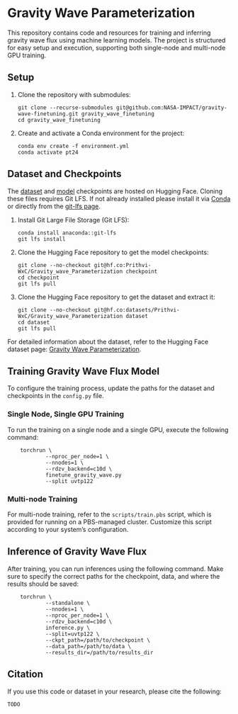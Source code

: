 # Gravity Wave Parameterization

This repository contains code and resources for training and inferring gravity wave flux using machine learning models. The project is structured for easy setup and execution, supporting both single-node and multi-node GPU training.

## Setup

1.	Clone the repository with submodules:

        git clone --recurse-submodules git@github.com:NASA-IMPACT/gravity-wave-finetuning.git gravity_wave_finetuning
        cd gravity_wave_finetuning

2.	Create and activate a Conda environment for the project:

        conda env create -f environment.yml
        conda activate pt24

## Dataset and Checkpoints

The [dataset](https://huggingface.co/datasets/Prithvi-WxC/Gravity_wave_Parameterization/tree/main) and [model](https://huggingface.co/Prithvi-WxC/Gravity_wave_Parameterization/tree/main) checkpoints are hosted on Hugging Face. Cloning these files requires Git LFS. If not already installed please install it via [Conda](https://anaconda.org/anaconda/git-lfs) or directly from the [git-lfs page](https://git-lfs.com/).

1.	Install Git Large File Storage (Git LFS):

        conda install anaconda::git-lfs 
        git lfs install

2.	Clone the Hugging Face repository to get the model checkpoints:        

        git clone --no-checkout git@hf.co:Prithvi-WxC/Gravity_wave_Parameterization checkpoint
        cd checkpoint
        git lfs pull
  	
4.	Clone the Hugging Face repository to get the dataset and extract it:
                 
        git clone --no-checkout git@hf.co:datasets/Prithvi-WxC/Gravity_wave_Parameterization dataset
        cd dataset
        git lfs pull
        

For detailed information about the dataset, refer to the Hugging Face dataset page: [Gravity Wave Parameterization](https://huggingface.co/datasets/Prithvi-WxC/Gravity_wave_Parameterization).


## Training Gravity Wave Flux Model

To configure the training process, update the paths for the dataset and checkpoints in the `config.py` file.

### Single Node, Single GPU Training

To run the training on a single node and a single GPU, execute the following command:

        torchrun \
                --nproc_per_node=1 \
                --nnodes=1 \
                --rdzv_backend=c10d \
                finetune_gravity_wave.py 
                --split uvtp122

### Multi-node Training

For multi-node training, refer to the `scripts/train.pbs` script, which is provided for running on a PBS-managed cluster. Customize this script according to your system’s configuration.

## Inference of Gravity Wave Flux

After training, you can run inferences using the following command. Make sure to specify the correct paths for the checkpoint, data, and where the results should be saved:

        torchrun \
                --standalone \
                --nnodes=1 \
                --nproc_per_node=1 \
                --rdzv_backend=c10d \
                inference.py \
                --split=uvtp122 \
                --ckpt_path=/path/to/checkpoint \
                --data_path=/path/to/data \
                --results_dir=/path/to/results_dir


## Citation

If you use this code or dataset in your research, please cite the following:
```
TODO
```
